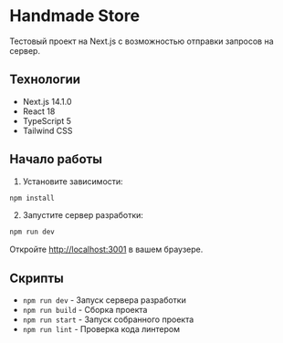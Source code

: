 # Handmade Store

Тестовый проект на Next.js с возможностью отправки запросов на сервер.

## Технологии

- Next.js 14.1.0
- React 18
- TypeScript 5
- Tailwind CSS

## Начало работы

1. Установите зависимости:
```bash
npm install
```

2. Запустите сервер разработки:
```bash
npm run dev
```

Откройте [http://localhost:3001](http://localhost:3001) в вашем браузере.

## Скрипты

- `npm run dev` - Запуск сервера разработки
- `npm run build` - Сборка проекта
- `npm run start` - Запуск собранного проекта
- `npm run lint` - Проверка кода линтером 